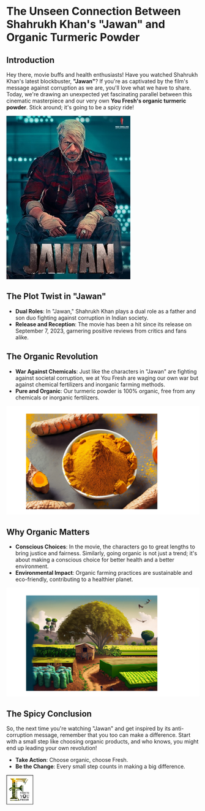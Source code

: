 # **The Unseen Connection Between Shahrukh Khan's "Jawan" and Organic Turmeric Powder**

## **Introduction**
Hey there, movie buffs and health enthusiasts! Have you watched Shahrukh Khan's latest blockbuster, **"Jawan"**? If you're as captivated by the film's message against corruption as we are, you'll love what we have to share. Today, we're drawing an unexpected yet fascinating parallel between this cinematic masterpiece and our very own **You Fresh's organic turmeric powder**. Stick around; it's going to be a spicy ride!

![Poster](/images/blogs/blog_2/jawan-poster.jpeg)

## **The Plot Twist in "Jawan"**
- **Dual Roles**: In "Jawan," Shahrukh Khan plays a dual role as a father and son duo fighting against corruption in Indian society.
- **Release and Reception**: The movie has been a hit since its release on September 7, 2023, garnering positive reviews from critics and fans alike.

## **The Organic Revolution**
- **War Against Chemicals**: Just like the characters in "Jawan" are fighting against societal corruption, we at You Fresh are waging our own war but against chemical fertilizers and inorganic farming methods.
- **Pure and Organic**: Our turmeric powder is 100% organic, free from any chemicals or inorganic fertilizers.

![Insert Picture](/images/blogs/blog_2/second.png)

## **Why Organic Matters**
- **Conscious Choices**: In the movie, the characters go to great lengths to bring justice and fairness. Similarly, going organic is not just a trend; it's about making a conscious choice for better health and a better environment.
- **Environmental Impact**: Organic farming practices are sustainable and eco-friendly, contributing to a healthier planet.

![Insert Picture: Organic Farm](/images/blogs/blog_2/third.png)

## **The Spicy Conclusion**
So, the next time you're watching "Jawan" and get inspired by its anti-corruption message, remember that you too can make a difference. Start with a small step like choosing organic products, and who knows, you might end up leading your own revolution!

- **Take Action**: Choose organic, choose Fresh.
- **Be the Change**: Every small step counts in making a big difference.

![Insert Picture: You Fresh Logo](/images/logo.png)
